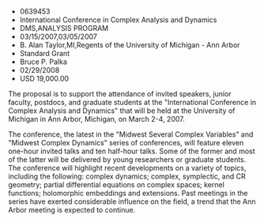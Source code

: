 
* 0639453
* International Conference in Complex Analysis and Dynamics
* DMS,ANALYSIS PROGRAM
* 03/15/2007,03/05/2007
* B. Alan Taylor,MI,Regents of the University of Michigan - Ann Arbor
* Standard Grant
* Bruce P. Palka
* 02/29/2008
* USD 19,000.00

The proposal is to support the attendance of invited speakers, junior faculty,
postdocs, and graduate students at the "International Conference in Complex
Analysis and Dynamics" that will be held at the University of Michigan in Ann
Arbor, Michigan, on March 2-4, 2007.

The conference, the latest in the "Midwest Several Complex Variables" and
"Midwest Complex Dynamics" series of conferences, will feature eleven one-hour
invited talks and ten half-hour talks. Some of the former and most of the latter
will be delivered by young researchers or graduate students. The conference will
highlight recent developments on a variety of topics, including the following:
complex dynamics; complex, symplectic, and CR geometry; partial differential
equations on complex spaces; kernel functions; holomorphic embeddings and
extensions. Past meetings in the series have exerted considerable influence on
the field, a trend that the Ann Arbor meeting is expected to continue.
